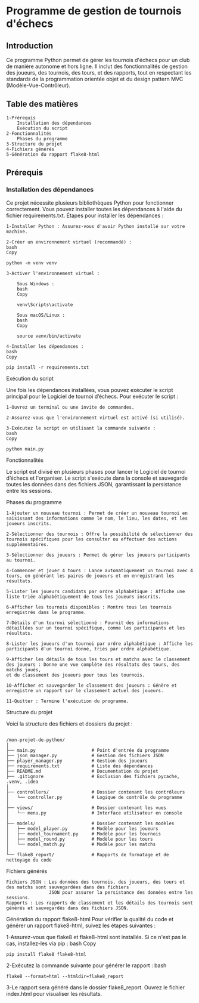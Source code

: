 # Programme de gestion de tournois d'échecs
## Introduction

Ce programme Python permet de gérer les tournois d'échecs pour un club de manière autonome et hors ligne.
Il inclut des fonctionnalités de gestion des joueurs, des tournois, des tours, et des rapports, 
tout en respectant les standards de la programmation orientée objet et du design pattern MVC (Modèle-Vue-Contrôleur).
## Table des matières

    1-Prérequis
        Installation des dépendances
        Exécution du script
    2-Fonctionnalités
        Phases du programme
    3-Structure du projet
    4-Fichiers générés
    5-Génération du rapport flake8-html

## Prérequis
### Installation des dépendances

Ce projet nécessite plusieurs bibliothèques Python pour fonctionner correctement. 
Vous pouvez installer toutes les dépendances à l'aide du fichier requirements.txt.
Étapes pour installer les dépendances :

    1-Installer Python : Assurez-vous d'avoir Python installé sur votre machine.
 
    2-Créer un environnement virtuel (recommandé) :
    bash
    Copy
 
    python -m venv venv
 
    3-Activer l'environnement virtuel :
 
        Sous Windows :
        bash
        Copy
 
        venv\Scripts\activate
 
        Sous macOS/Linux :
        bash
        Copy
 
        source venv/bin/activate
 
    4-Installer les dépendances :
    bash
    Copy
 
    pip install -r requirements.txt

Exécution du script

Une fois les dépendances installées, vous pouvez exécuter le script principal pour le Logiciel de tournoi d’échecs.
Pour exécuter le script :

    1-Ouvrez un terminal ou une invite de commandes.

    2-Assurez-vous que l'environnement virtuel est activé (si utilisé).

    3-Exécutez le script en utilisant la commande suivante :
    bash
    Copy

    python main.py

Fonctionnalités

Le script est divisé en plusieurs phases pour lancer le Logiciel de tournoi d’échecs et l'organiser. 
Le script s'exécute dans la console et sauvegarde toutes les données dans des fichiers JSON, 
garantissant la persistance entre les sessions.

Phases du programme

    1-Ajouter un nouveau tournoi : Permet de créer un nouveau tournoi en saisissant des informations comme le nom, le lieu, les dates, et les joueurs inscrits.

    2-Sélectionner des tournois : Offre la possibilité de sélectionner des tournois spécifiques pour les consulter ou effectuer des actions supplémentaires.

    3-Sélectionner des joueurs : Permet de gérer les joueurs participants au tournoi.

    4-Commencer et jouer 4 tours : Lance automatiquement un tournoi avec 4 tours, en générant les paires de joueurs et en enregistrant les résultats.

    5-Lister les joueurs candidats par ordre alphabétique : Affiche une liste triée alphabétiquement de tous les joueurs inscrits.

    6-Afficher les tournois disponibles : Montre tous les tournois enregistrés dans le programme.

    7-Détails d'un tournoi sélectionné : Fournit des informations détaillées sur un tournoi spécifique, comme les participants et les résultats.

    8-Lister les joueurs d'un tournoi par ordre alphabétique : Affiche les participants d'un tournoi donné, triés par ordre alphabétique.

    9-Afficher les détails de tous les tours et matchs avec le classement des joueurs : Donne une vue complète des résultats des tours, des matchs joués, 
	et du classement des joueurs pour tous les tournois.

    10-Afficher et sauvegarder le classement des joueurs : Génère et enregistre un rapport sur le classement actuel des joueurs.

    11-Quitter : Termine l'exécution du programme.

Structure du projet

Voici la structure des fichiers et dossiers du projet :
```

/mon-projet-de-python/
│
├── main.py                     # Point d'entrée du programme
├── json_manager.py             # Gestion des fichiers JSON
├── player_manager.py           # Gestion des joueurs
├── requirements.txt            # Liste des dépendances
├── README.md                   # Documentation du projet
├── .gitignore                  # Exclusion des fichiers pycache, .venv, .idea
│
├── controllers/                # Dossier contenant les contrôleurs
│   └── controller.py           # Logique de contrôle du programme
│
├── views/                      # Dossier contenant les vues
│   └── menu.py                 # Interface utilisateur en console
│
├── models/                     # Dossier contenant les modèles
│   ├── model_player.py         # Modèle pour les joueurs
│   ├── model_tournament.py     # Modèle pour les tournois
│   ├── model_round.py          # Modèle pour les tours
│   └── model_match.py          # Modèle pour les matchs
│
└── flake8_report/              # Rapports de formatage et de nettoyage du code
```
Fichiers générés

    Fichiers JSON : Les données des tournois, des joueurs, des tours et des matchs sont sauvegardées dans des fichiers 
                    JSON pour assurer la persistance des données entre les sessions.
    Rapports : Les rapports de classement et les détails des tournois sont générés et sauvegardés dans des fichiers JSON.

Génération du rapport flake8-html
Pour vérifier la qualité du code et générer un rapport flake8-html, suivez les étapes suivantes :

   1-Assurez-vous que flake8 et flake8-html sont installés. Si ce n'est pas le cas, installez-les via pip :
    bash
    Copy
   
    pip install flake8 flake8-html
   
   2-Exécutez la commande suivante pour générer le rapport :
    bash
   
    flake8 --format=html --htmldir=flake8_report
   
   3-Le rapport sera généré dans le dossier flake8_report. Ouvrez le fichier index.html pour visualiser les résultats.
